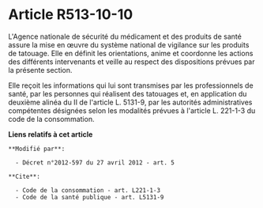 # Article R513-10-10

L'Agence nationale de sécurité du médicament et des produits de santé assure la mise en œuvre du système national de
vigilance sur les produits de tatouage. Elle en définit les orientations, anime et coordonne les actions des différents
intervenants et veille au respect des dispositions prévues par la présente section. 

Elle reçoit les informations qui lui sont transmises par les professionnels de santé, par les personnes qui réalisent des
tatouages et, en application du deuxième alinéa du II de l'article L. 5131-9, par les autorités administratives compétentes
désignées selon les modalités prévues à l'article L. 221-1-3 du code de la consommation.

**Liens relatifs à cet article**

	**Modifié par**:

	  - Décret n°2012-597 du 27 avril 2012 - art. 5

	**Cite**:

	  - Code de la consommation - art. L221-1-3
	  - Code de la santé publique - art. L5131-9
